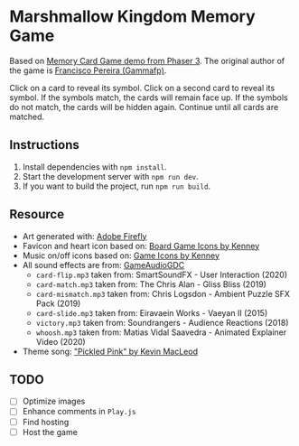 # Marshmallow Kingdom Memory Game

Based on [Memory Card Game demo from Phaser 3](https://phaser.io/examples/v3.85.0/games/view/card-memory). The original author of the game is [Francisco Pereira (Gammafp)](https://gammafp.com/).

Click on a card to reveal its symbol. Click on a second card to reveal its symbol. If the symbols match, the cards will remain face up. If the symbols do not match, the cards will be hidden again. Continue until all cards are matched.

## Instructions

1. Install dependencies with `npm install`.
1. Start the development server with `npm run dev`.
1. If you want to build the project, run `npm run build`.

## Resource
- Art generated with: [Adobe Firefly](https://firefly.adobe.com/generate/image)
- Favicon and heart icon based on: [Board Game Icons by Kenney](https://kenney.nl/assets/board-game-icons)
- Music on/off icons based on: [Game Icons by Kenney](https://kenney.nl/assets/game-icons)
- All sound effects are from: [GameAudioGDC](https://sonniss.com/gameaudiogdc/)
  - `card-flip.mp3` taken from: SmartSoundFX - User Interaction (2020)
  - `card-match.mp3` taken from: The Chris Alan - Gliss Bliss (2019)
  - `card-mismatch.mp3` taken from: Chris Logsdon - Ambient Puzzle SFX Pack (2019)
  - `card-slide.mp3` taken from: Eiravaein Works - Vaeyan II (2015)
  - `victory.mp3` taken from: Soundrangers - Audience Reactions (2018)
  - `whoosh.mp3` taken from: Matias Vidal Saavedra - Animated Explainer Video (2020)
- Theme song: ["Pickled Pink" by Kevin MacLeod](https://freepd.com/upbeat.php)

## TODO

- [ ] Optimize images
- [ ] Enhance comments in `Play.js`
- [ ] Find hosting
- [ ] Host the game
